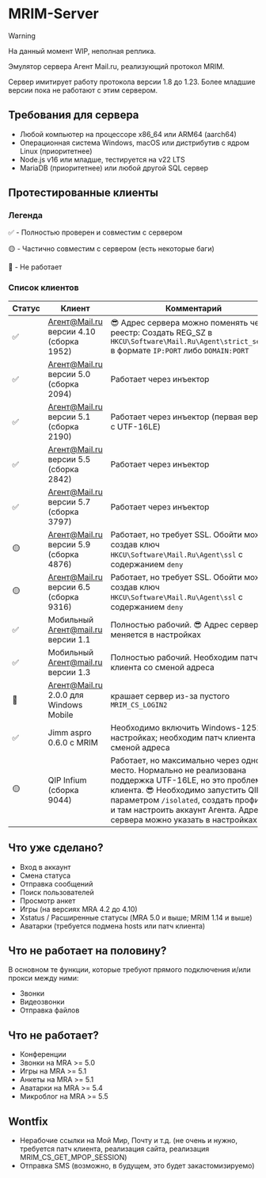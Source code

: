 # MRIM-Server
> [!WARNING]
> На данный момент WIP, неполная реплика.

Эмулятор сервера Агент Mail.ru, реализующий протокол MRIM.

Сервер имитирует работу протокола версии 1.8 до 1.23. Более младшие версии пока не работают с этим сервером.

## Требования для сервера

- Любой компьютер на процессоре x86_64 или ARM64 (aarch64)
- Операционная система Windows, macOS или дистрибутив с ядром Linux (приоритетнее)
- Node.js v16 или младше, тестируется на v22 LTS
- MariaDB (приоритетнее) или любой другой SQL сервер

## Протестированные клиенты

### Легенда

✅ - Полностью проверен и совместим с сервером

🟡 - Частично совместим с сервером (есть некоторые баги)

🔴 - Не работает

### Список клиентов

| Статус | Клиент | Комментарий |
| ------ | ------ | ----------- |
| ✅ | Агент@Mail.ru версии 4.10 (сборка 1952) | 😎 Адрес сервера можно поменять через реестр: Создать REG_SZ в `HKCU\Software\Mail.Ru\Agent\strict_server` в формате `IP:PORT` либо `DOMAIN:PORT` |
| ✅ | Агент@Mail.ru версии 5.0 (сборка 2094) | Работает через инъектор |
| ✅ | Агент@Mail.ru версии 5.1 (сборка 2190) | Работает через инъектор (первая версия с UTF-16LE) |
| ✅ | Агент@Mail.ru версии 5.5 (сборка 2842) | Работает через инъектор |
| ✅ | Агент@Mail.ru версии 5.7 (сборка 3797) | Работает через инъектор |
| 🟡 | Агент@Mail.ru версии 5.9 (сборка 4876) | Работает, но требует SSL. Обойти можно создав ключ `HKCU\Software\Mail.Ru\Agent\ssl` с содержанием `deny` |
| 🟡 | Агент@Mail.ru версии 6.5 (сборка 9316) | Работает, но требует SSL. Обойти можно создав ключ `HKCU\Software\Mail.Ru\Agent\ssl` с содержанием `deny` |
| ✅ | Мобильный Агент@mail.ru версии 1.1 | Полностью рабочий. 😎 Адрес сервера меняется в настройках |
| ✅ | Мобильный Агент@mail.ru версии 1.3 | Полностью рабочий. Необходим патч клиента со сменой адреса |
| 🔴 | Агент@Mail.ru 2.0.0 для Windows Mobile | крашает сервер из-за пустого `MRIM_CS_LOGIN2` |
| ✅ | Jimm aspro 0.6.0 с MRIM | Необходимо включить Windows-1251 в настройках; необходим патч клиента со сменой адреса |
| 🟡 | QIP Infium (сборка 9044) | Работает, но максимально через одно место. Нормально не реализована поддержка UTF-16LE, но это проблема клиента. 😎 Необходимо запустить QIP в с параметром `/isolated`, создать профиль, и там настроить аккаунт Агента. Адрес сервера можно указать в настройках |

## Что уже сделано?

- Вход в аккаунт
- Смена статуса
- Отправка сообщений
- Поиск пользователей
- Просмотр анкет
- Игры (на версиях MRA 4.2 до 4.10)
- Xstatus / Расширенные статусы (MRA 5.0 и выше; MRIM 1.14 и выше)
- Аватарки (требуется подмена hosts или патч клиента)

## Что не работает на половину?

В основном те функции, которые требуют прямого подключения и/или прокси между ними:

- Звонки
- Видеозвонки
- Отправка файлов

## Что не работает?

- Конференции
- Звонки на MRA >= 5.0
- Игры на MRA >= 5.1
- Анкеты на MRA >= 5.1
- Аватарки на MRA >= 5.4
- Микроблог на MRA >= 5.5

## Wontfix

- Нерабочие ссылки на Мой Мир, Почту и т.д. (не очень и нужно, требуется патч клиента, реализация сайта, реализация MRIM_CS_GET_MPOP_SESSION)
- Отправка SMS (возможно, в будущем, это будет закастомизируемо)
